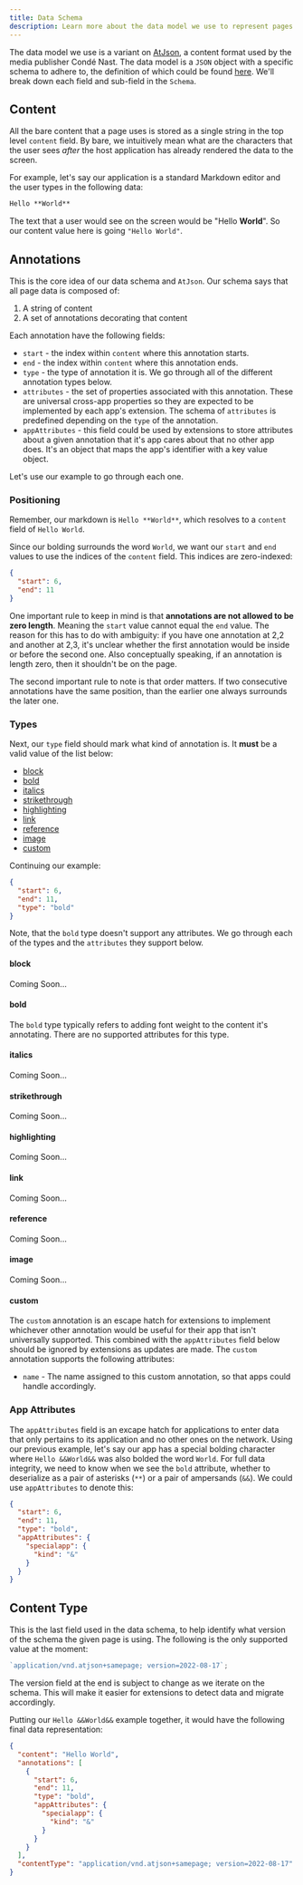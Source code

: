 ```yaml
---
title: Data Schema
description: Learn more about the data model we use to represent pages in SamePage!
---
```


The data model we use is a variant on [AtJson](https://github.com/CondeNast/atjson), a content format used by the media publisher Condé Nast. The data model is a `JSON` object with a specific schema to adhere to, the definition of which could be found [here](https://github.com/samepage-network/samepage.network/blob/main/package/internal/types.ts). We'll break down each field and sub-field in the `Schema`.

## Content

All the bare content that a page uses is stored as a single string in the top level `content` field. By bare, we intuitively mean what are the characters that the user sees _after_ the host application has already rendered the data to the screen.

For example, let's say our application is a standard Markdown editor and the user types in the following data:

```markdown
Hello **World**
```

The text that a user would see on the screen would be "Hello **World**". So our content value here is going `"Hello World"`.

## Annotations

This is the core idea of our data schema and `AtJson`. Our schema says that all page data is composed of:

1. A string of content
1. A set of annotations decorating that content

Each annotation have the following fields:

- `start` - the index within `content` where this annotation starts.
- `end` - the index within `content` where this annotation ends.
- `type` - the type of annotation it is. We go through all of the different annotation types below.
- `attributes` - the set of properties associated with this annotation. These are universal cross-app properties so they are expected to be implemented by each app's extension. The schema of `attributes` is predefined depending on the `type` of the annotation.
- `appAttributes` - this field could be used by extensions to store attributes about a given annotation that it's app cares about that no other app does. It's an object that maps the app's identifier with a key value object.

Let's use our example to go through each one.

### Positioning

Remember, our markdown is `Hello **World**`, which resolves to a `content` field of `Hello World`.

Since our bolding surrounds the word `World`, we want our `start` and `end` values to use the indices of the `content` field. This indices are zero-indexed:

```json
{
  "start": 6,
  "end": 11
}
```

One important rule to keep in mind is that **annotations are not allowed to be zero length**. Meaning the `start` value cannot equal the `end` value. The reason for this has to do with ambiguity: if you have one annotation at 2,2 and another at 2,3, it's unclear whether the first annotation would be inside or before the second one. Also conceptually speaking, if an annotation is length zero, then it shouldn't be on the page.

The second important rule to note is that order matters. If two consecutive annotations have the same position, than the earlier one always surrounds the later one.

### Types

Next, our `type` field should mark what kind of annotation is. It **must** be a valid value of the list below:

- [block](#block)
- [bold](#bold)
- [italics](#italics)
- [strikethrough](#strikethrough)
- [highlighting](#highlighting)
- [link](#link)
- [reference](#reference)
- [image](#image)
- [custom](#custom)

Continuing our example:

```json
{
  "start": 6,
  "end": 11,
  "type": "bold"
}
```

Note, that the `bold` type doesn't support any attributes. We go through each of the types and the `attributes` they support below.

#### block

Coming Soon...

#### bold

The `bold` type typically refers to adding font weight to the content it's annotating. There are no supported attributes for this type.

#### italics

Coming Soon...

#### strikethrough

Coming Soon...

#### highlighting

Coming Soon...

#### link

Coming Soon...

#### reference

Coming Soon...

#### image

Coming Soon...

#### custom

The `custom` annotation is an escape hatch for extensions to implement whichever other annotation would be useful for their app that isn't universally supported. This combined with the `appAttributes` field below should be ignored by extensions as updates are made. The `custom` annotation supports the following attributes:
- `name` - The name assigned to this custom annotation, so that apps could handle accordingly.

### App Attributes

The `appAttributes` field is an excape hatch for applications to enter data that only pertains to its application and no other ones on the network. Using our previous example, let's say our app has a special bolding character where `Hello &&World&&` was also bolded the word `World`. For full data integrity, we need to know when we see the `bold` attribute, whether to deserialize as a pair of asterisks (`**`) or a pair of ampersands (`&&`). We could use `appAttributes` to denote this:

```json
{
  "start": 6,
  "end": 11,
  "type": "bold",
  "appAttributes": {
    "specialapp": {
      "kind": "&"
    }
  }
}
```

## Content Type

This is the last field used in the data schema, to help identify what version of the schema the given page is using. The following is the only supported value at the moment:

```javascript
`application/vnd.atjson+samepage; version=2022-08-17`;
```

The version field at the end is subject to change as we iterate on the schema. This will make it easier for extensions to detect data and migrate accordingly.

Putting our `Hello &&World&&` example together, it would have the following final data representation:

```json
{
  "content": "Hello World",
  "annotations": [
    {
      "start": 6,
      "end": 11,
      "type": "bold",
      "appAttributes": {
        "specialapp": {
          "kind": "&"
        }
      }
    }
  ],
  "contentType": "application/vnd.atjson+samepage; version=2022-08-17"
}
```
